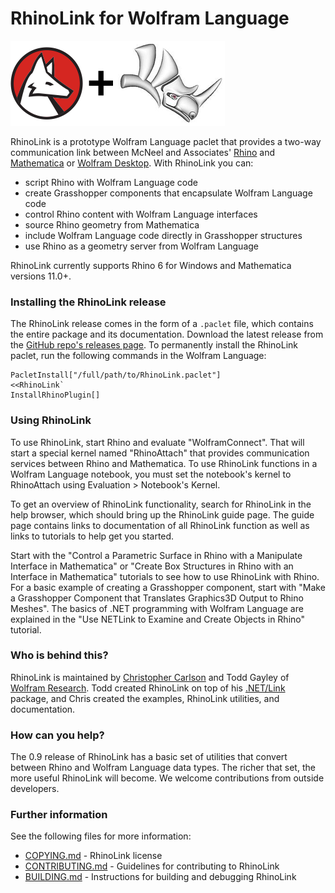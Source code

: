
# RhinoLink for Wolfram Language

![RhinoLinkLogo](RhinoLinkLogo.png)

RhinoLink is a prototype Wolfram Language paclet that provides a two-way communication link between McNeel and Associates' [Rhino](https://www.rhino3d.com/) and [Mathematica](http://www.wolfram.com/mathematica/) or [Wolfram Desktop](https://www.wolfram.com/desktop/). With RhinoLink you can:

* script Rhino with Wolfram Language code
* create Grasshopper components that encapsulate Wolfram Language code
* control Rhino content with Wolfram Language interfaces
* source Rhino geometry from Mathematica
* include Wolfram Language code directly in Grasshopper structures
* use Rhino as a geometry server from Wolfram Language

RhinoLink currently supports Rhino 6 for Windows and Mathematica versions 11.0+.

### Installing the RhinoLink release

The RhinoLink release comes in the form of a `.paclet` file, which contains the entire package and its documentation. Download the latest release from the [GitHub repo's releases page](https://github.com/WolframResearch/RhinoLink/releases). To permanently install the RhinoLink paclet, run the following commands in the Wolfram Language:

    PacletInstall["/full/path/to/RhinoLink.paclet"]
    <<RhinoLink`
    InstallRhinoPlugin[]


### Using RhinoLink

To use RhinoLink, start Rhino and evaluate "WolframConnect". That will start a special kernel named "RhinoAttach" that provides communication services between Rhino and Mathematica. To use RhinoLink functions in a Wolfram Language notebook, you must set the notebook's kernel to RhinoAttach using Evaluation > Notebook's Kernel.

To get an overview of RhinoLink functionality, search for RhinoLink in the help browser, which should bring up the RhinoLink guide page. The guide page contains links to documentation of all RhinoLink function as well as links to tutorials to help get you started.

Start with the "Control a Parametric Surface in Rhino with a Manipulate Interface in Mathematica" or "Create Box Structures in Rhino with an Interface in Mathematica" tutorials to see how to use RhinoLink with Rhino. For a basic example of creating a Grasshopper component, start with "Make a Grasshopper Component that Translates Graphics3D Output to Rhino Meshes". The basics of .NET programming with Wolfram Language are explained in the "Use NETLink to Examine and Create Objects in Rhino" tutorial.

### Who is behind this?

RhinoLink is maintained by [Christopher Carlson](https://github.com/carlsongithub) and Todd Gayley of [Wolfram Research](http://wolfram.com/). Todd created RhinoLink on top of his [.NET/Link](http://reference.wolfram.com/language/NETLink/tutorial/Overview.html) package, and Chris created the examples, RhinoLink utilities, and documentation.

### How can you help?

The 0.9 release of RhinoLink has a basic set of utilities that convert between Rhino and Wolfram Language data types. The richer that set, the more useful RhinoLink will become. We welcome contributions from outside developers. 

### Further information

See the following files for more information:

* [COPYING.md](COPYING.md) - RhinoLink license
* [CONTRIBUTING.md](CONTRIBUTING.md) - Guidelines for contributing to RhinoLink
* [BUILDING.md](BUILDING.md) - Instructions for building and debugging RhinoLink
